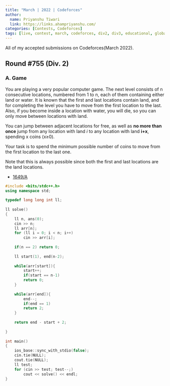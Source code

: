 ```yaml
---
title: "March | 2022 | Codeforces"
author:
  name: Priyanshu Tiwari
  link: https://links.ahampriyanshu.com/
categories: [Contests, Codeforces]
tags: [live, contest, march, codeforces, div2, div3, educational, global, round]
---
```


All of my accepted submissions on Codeforces(March 2022).

## Round #755 (Div. 2)

### A. Game

You are playing a very popular computer game. The next level consists of n consecutive locations, numbered from 1 to n, each of them containing either land or water. It is known that the first and last locations contain land, and for completing the level you have to move from the first location to the last. Also, if you become inside a location with water, you will die, so you can only move between locations with land.

You can jump between adjacent locations for free, as well as **no more than once** jump from any location with land *i* to any location with land **i+x**, spending x coins (x≥0).

Your task is to spend the minimum possible number of coins to move from the first location to the last one.

Note that this is always possible since both the first and last locations are the land locations.

* [1649/A](https://codeforces.com/contest/1649/problem/A)

```cpp
#include <bits/stdc++.h>
using namespace std;
 
typedef long long int ll;
 
ll solve()
{
    ll n, ans(0);
    cin >> n;
    ll arr[n];
    for (ll i = 0; i < n; i++)
        cin >> arr[i];
    
    if(n == 2) return 0;
 
    ll start(1), end(n-2);
 
    while(arr[start]){
        start++;
        if(start == n-1)
        return 0;
    }
 
    while(arr[end]){
        end--;
        if(end == 1)
        return 2;
    }
 
    return end - start + 2;
 
}
 
int main()
{
    ios_base::sync_with_stdio(false);
    cin.tie(NULL);
    cout.tie(NULL);
    ll test;
    for (cin >> test; test--;)
        cout << solve() << endl;
}
```